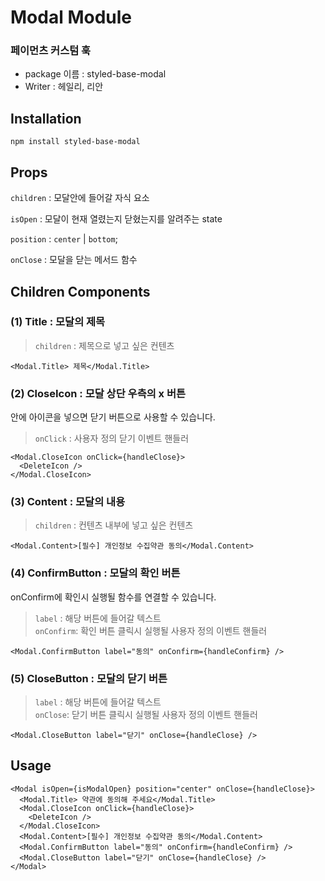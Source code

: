 # Modal Module

### 페이먼츠 커스텀 훅

- package 이름 : styled-base-modal
- Writer : 헤일리, 리안

## Installation

```
npm install styled-base-modal
```

## Props

`children` : 모달안에 들어갈 자식 요소

`isOpen` : 모달이 현재 열렸는지 닫혔는지를 알려주는 state

`position` : `center` | `bottom`;

`onClose` : 모달을 닫는 메서드 함수

## Children Components

### (1) Title : 모달의 제목

> `children` : 제목으로 넣고 싶은 컨텐츠

```tsx
<Modal.Title> 제목</Modal.Title>
```

### (2) CloseIcon : 모달 상단 우측의 x 버튼

안에 아이콘을 넣으면 닫기 버튼으로 사용할 수 있습니다.

> `onClick` : 사용자 정의 닫기 이벤트 핸들러

```tsx
<Modal.CloseIcon onClick={handleClose}>
  <DeleteIcon />
</Modal.CloseIcon>
```

### (3) Content : 모달의 내용

> `children` : 컨텐츠 내부에 넣고 싶은 컨텐츠

```tsx
<Modal.Content>[필수] 개인정보 수집약관 동의</Modal.Content>
```

### (4) ConfirmButton : 모달의 확인 버튼

onConfirm에 확인시 실행될 함수를 연결할 수 있습니다.

> `label` : 해당 버튼에 들어갈 텍스트  
> `onConfirm`: 확인 버튼 클릭시 실행될 사용자 정의 이벤트 핸들러

```tsx
<Modal.ConfirmButton label="동의" onConfirm={handleConfirm} />
```

### (5) CloseButton : 모달의 닫기 버튼

> `label` : 해당 버튼에 들어갈 텍스트  
> `onClose`: 닫기 버튼 클릭시 실행될 사용자 정의 이벤트 핸들러

```tsx
<Modal.CloseButton label="닫기" onClose={handleClose} />
```

## Usage

```tsx
<Modal isOpen={isModalOpen} position="center" onClose={handleClose}>
  <Modal.Title> 약관에 동의해 주세요</Modal.Title>
  <Modal.CloseIcon onClick={handleClose}>
    <DeleteIcon />
  </Modal.CloseIcon>
  <Modal.Content>[필수] 개인정보 수집약관 동의</Modal.Content>
  <Modal.ConfirmButton label="동의" onConfirm={handleConfirm} />
  <Modal.CloseButton label="닫기" onClose={handleClose} />
</Modal>
```

